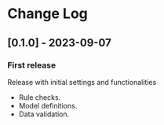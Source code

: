 # Change Log

## [0.1.0] - 2023-09-07

### First release
Release with initial settings and functionalities

- Rule checks.
- Model definitions.
- Data validation.
